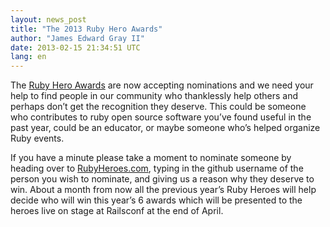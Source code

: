 ```yaml
---
layout: news_post
title: "The 2013 Ruby Hero Awards"
author: "James Edward Gray II"
date: 2013-02-15 21:34:51 UTC
lang: en
---
```


The [Ruby Hero Awards][1] are now accepting nominations and we need your
help to find people in our community who thanklessly help others and
perhaps don’t get the recognition they deserve. This could be someone
who contributes to ruby open source software you’ve found useful in the
past year, could be an educator, or maybe someone who’s helped organize
Ruby events.

If you have a minute please take a moment to nominate someone by heading
over to [RubyHeroes.com][1], typing in the github username of the person
you wish to nominate, and giving us a reason why they deserve to win.
About a month from now all the previous year’s Ruby Heroes will help
decide who will win this year’s 6 awards which will be presented to the
heroes live on stage at Railsconf at the end of April.



[1]: http://rubyheroes.com
